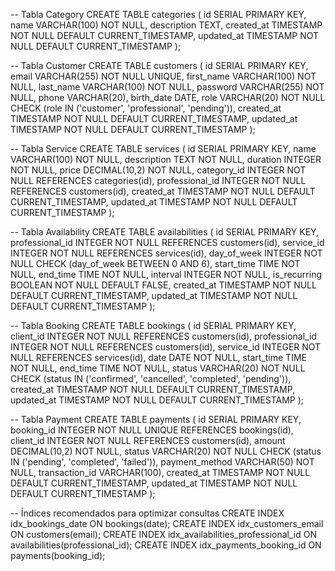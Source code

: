 -- Tabla Category
CREATE TABLE categories (
  id SERIAL PRIMARY KEY,
  name VARCHAR(100) NOT NULL,
  description TEXT,
  created_at TIMESTAMP NOT NULL DEFAULT CURRENT_TIMESTAMP,
  updated_at TIMESTAMP NOT NULL DEFAULT CURRENT_TIMESTAMP
);

-- Tabla Customer
CREATE TABLE customers (
  id SERIAL PRIMARY KEY,
  email VARCHAR(255) NOT NULL UNIQUE,
  first_name VARCHAR(100) NOT NULL,
  last_name VARCHAR(100) NOT NULL,
  password VARCHAR(255) NOT NULL,
  phone VARCHAR(20),
  birth_date DATE,
  role VARCHAR(20) NOT NULL CHECK (role IN ('customer', 'professional', 'pending')),
  created_at TIMESTAMP NOT NULL DEFAULT CURRENT_TIMESTAMP,
  updated_at TIMESTAMP NOT NULL DEFAULT CURRENT_TIMESTAMP
);

-- Tabla Service
CREATE TABLE services (
  id SERIAL PRIMARY KEY,
  name VARCHAR(100) NOT NULL,
  description TEXT NOT NULL,
  duration INTEGER NOT NULL,
  price DECIMAL(10,2) NOT NULL,
  category_id INTEGER NOT NULL REFERENCES categories(id),
  professional_id INTEGER NOT NULL REFERENCES customers(id),
  created_at TIMESTAMP NOT NULL DEFAULT CURRENT_TIMESTAMP,
  updated_at TIMESTAMP NOT NULL DEFAULT CURRENT_TIMESTAMP
);

-- Tabla Availability
CREATE TABLE availabilities (
  id SERIAL PRIMARY KEY,
  professional_id INTEGER NOT NULL REFERENCES customers(id),
  service_id INTEGER NOT NULL REFERENCES services(id),
  day_of_week INTEGER NOT NULL CHECK (day_of_week BETWEEN 0 AND 6),
  start_time TIME NOT NULL,
  end_time TIME NOT NULL,
  interval INTEGER NOT NULL,
  is_recurring BOOLEAN NOT NULL DEFAULT FALSE,
  created_at TIMESTAMP NOT NULL DEFAULT CURRENT_TIMESTAMP,
  updated_at TIMESTAMP NOT NULL DEFAULT CURRENT_TIMESTAMP
);

-- Tabla Booking
CREATE TABLE bookings (
  id SERIAL PRIMARY KEY,
  client_id INTEGER NOT NULL REFERENCES customers(id),
  professional_id INTEGER NOT NULL REFERENCES customers(id),
  service_id INTEGER NOT NULL REFERENCES services(id),
  date DATE NOT NULL,
  start_time TIME NOT NULL,
  end_time TIME NOT NULL,
  status VARCHAR(20) NOT NULL CHECK (status IN ('confirmed', 'cancelled', 'completed', 'pending')),
  created_at TIMESTAMP NOT NULL DEFAULT CURRENT_TIMESTAMP,
  updated_at TIMESTAMP NOT NULL DEFAULT CURRENT_TIMESTAMP
);

-- Tabla Payment
CREATE TABLE payments (
  id SERIAL PRIMARY KEY,
  booking_id INTEGER NOT NULL UNIQUE REFERENCES bookings(id),
  client_id INTEGER NOT NULL REFERENCES customers(id),
  amount DECIMAL(10,2) NOT NULL,
  status VARCHAR(20) NOT NULL CHECK (status IN ('pending', 'completed', 'failed')),
  payment_method VARCHAR(50) NOT NULL,
  transaction_id VARCHAR(100),
  created_at TIMESTAMP NOT NULL DEFAULT CURRENT_TIMESTAMP,
  updated_at TIMESTAMP NOT NULL DEFAULT CURRENT_TIMESTAMP
);

-- Índices recomendados para optimizar consultas
CREATE INDEX idx_bookings_date ON bookings(date);
CREATE INDEX idx_customers_email ON customers(email);
CREATE INDEX idx_availabilities_professional_id ON availabilities(professional_id);
CREATE INDEX idx_payments_booking_id ON payments(booking_id);